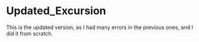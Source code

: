 # Updated_Excursion
This is the updated version, as I had many errors in the previous ones, and I did it from scratch.
